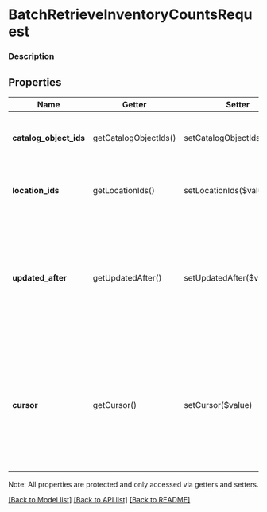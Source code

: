 # BatchRetrieveInventoryCountsRequest

### Description



## Properties
Name | Getter | Setter | Type | Description | Notes
------------ | ------------- | ------------- | ------------- | ------------- | -------------
**catalog_object_ids** | getCatalogObjectIds() | setCatalogObjectIds($value) | **string[]** | Filters results by &#x60;CatalogObject&#x60; ID. Only applied when set. Default: unset. | [optional] 
**location_ids** | getLocationIds() | setLocationIds($value) | **string[]** | Filters results by &#x60;Location&#x60; ID. Only applied when set. Default: unset. | [optional] 
**updated_after** | getUpdatedAfter() | setUpdatedAfter($value) | **string** | Provided as an RFC 3339 timestamp. Returns results whose &#x60;calculated_at&#x60; value is after the given time. Default: UNIX epoch (&#x60;1970-01-01T00:00:00Z&#x60;). | [optional] 
**cursor** | getCursor() | setCursor($value) | **string** | A pagination cursor returned by a previous call to this endpoint. Provide this to retrieve the next set of results for the original query.  See the [Pagination](https://developer.squareup.com/docs/working-with-apis/pagination) guide for more information. | [optional] 

Note: All properties are protected and only accessed via getters and setters.

[[Back to Model list]](../../README.md#documentation-for-models) [[Back to API list]](../../README.md#documentation-for-api-endpoints) [[Back to README]](../../README.md)

